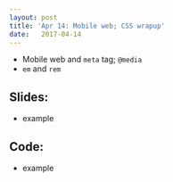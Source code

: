 ```yaml
---
layout: post
title: 'Apr 14: Mobile web; CSS wrapup'
date:   2017-04-14
---
```


- Mobile web and `meta` tag; `@media`
- `em` and `rem`

<!--more-->

## Slides:
- example

## Code:
- example
